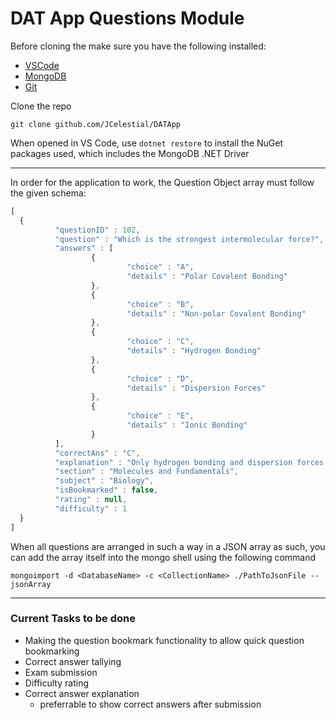 # DAT App Questions Module

Before cloning the make sure you have the following installed:
  * [VSCode](https://code.visualstudio.com/)
  * [MongoDB](https://www.mongodb.com/try/download/community)
  * [Git](https://git-scm.com/downloads)
  
Clone the repo
```
git clone github.com/JCelestial/DATApp
```

When opened in VS Code, use `dotnet restore` to install the NuGet packages used, which includes the MongoDB .NET Driver

---
In order for the application to work, the Question Object array must follow the given schema:
```javascript
[
  {
          "questionID" : 102,
          "question" : "Which is the strongest intermolecular force?",
          "answers" : [
                  {
                          "choice" : "A",
                          "details" : "Polar Covalent Bonding"
                  },
                  {
                          "choice" : "B",
                          "details" : "Non-polar Covalent Bonding"
                  },
                  {
                          "choice" : "C",
                          "details" : "Hydrogen Bonding"
                  },
                  {
                          "choice" : "D",
                          "details" : "Dispersion Forces"
                  },
                  {
                          "choice" : "E",
                          "details" : "Ionic Bonding"
                  }
          ],
          "correctAns" : "C",
          "explanation" : "Only hydrogen bonding and dispersion forces are considered intermolecular forces from the answer choices listed. Hydrogen bonding is stronger. Covalent and ionic bonding are intramolecular forces. Ion-dipole and dipole-dipole are also intermolecular forces where an ion-dipole is even stronger than hydrogen bonding.",
          "section" : "Molecules and Fundamentals",
          "subject" : "Biology",
          "isBookmarked" : false,
          "rating" : null,
          "difficulty" : 1
  }
]
```
When all questions are arranged in such a way in a JSON array as such, you can add the array itself into the mongo shell using the following command
```
mongoimport -d <DatabaseName> -c <CollectionName> ./PathToJsonFile --jsonArray
```

---

### Current Tasks to be done
  * Making the question bookmark functionality to allow quick question bookmarking
  * Correct answer tallying
  * Exam submission
  * Difficulty rating
  * Correct answer explanation
    * preferrable to show correct answers after submission